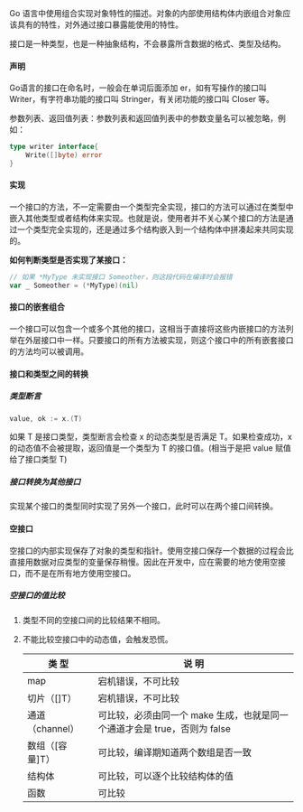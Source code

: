 Go 语言中使用组合实现对象特性的描述。对象的内部使用结构体内嵌组合对象应该具有的特性，对外通过接口暴露能使用的特性。

接口是一种类型，也是一种抽象结构，不会暴露所含数据的格式、类型及结构。

#### 声明

Go语言的接口在命名时，一般会在单词后面添加 er，如有写操作的接口叫 Writer，有字符串功能的接口叫 Stringer，有关闭功能的接口叫 Closer 等。

参数列表、返回值列表：参数列表和返回值列表中的参数变量名可以被忽略，例如：

```go
type writer interface{
    Write([]byte) error
}
```

#### 实现

一个接口的方法，不一定需要由一个类型完全实现，接口的方法可以通过在类型中嵌入其他类型或者结构体来实现。也就是说，使用者并不关心某个接口的方法是通过一个类型完全实现的，还是通过多个结构嵌入到一个结构体中拼凑起来共同实现的。

**如何判断类型是否实现了某接口：**

```go
// 如果 *MyType 未实现接口 Someother，则这段代码在编译时会报错
var _ Someother = (*MyType)(nil)
```

#### 接口的嵌套组合

一个接口可以包含一个或多个其他的接口，这相当于直接将这些内嵌接口的方法列举在外层接口中一样。只要接口的所有方法被实现，则这个接口中的所有嵌套接口的方法均可以被调用。

#### 接口和类型之间的转换

##### 类型断言

```go
value, ok := x.(T)
```

如果 T 是接口类型，类型断言会检查 x 的动态类型是否满足 T。如果检查成功，x 的动态值不会被提取，返回值是一个类型为 T 的接口值。(相当于是把 value 赋值给了接口类型 T)

##### 接口转换为其他接口

实现某个接口的类型同时实现了另外一个接口，此时可以在两个接口间转换。

#### 空接口

空接口的内部实现保存了对象的类型和指针。使用空接口保存一个数据的过程会比直接用数据对应类型的变量保存稍慢。因此在开发中，应在需要的地方使用空接口，而不是在所有地方使用空接口。

##### 空接口的值比较

1. 类型不同的空接口间的比较结果不相同。

2. 不能比较空接口中的动态值，会触发恐慌。

   | 类  型          | 说  明                                                       |
   | --------------- | ------------------------------------------------------------ |
   | map             | 宕机错误，不可比较                                           |
   | 切片（[]T）     | 宕机错误，不可比较                                           |
   | 通道（channel） | 可比较，必须由同一个 make 生成，也就是同一个通道才会是 true，否则为 false |
   | 数组（[容量]T） | 可比较，编译期知道两个数组是否一致                           |
   | 结构体          | 可比较，可以逐个比较结构体的值                               |
   | 函数            | 可比较                                                       |
